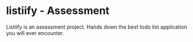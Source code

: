 # listiify - Assessment

 Listiify is an assessment project.
 Hands down the best todo list application you will ever encounter.
